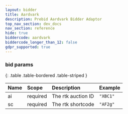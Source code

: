 ```yaml
---
layout: bidder
title: Aardvark
description: Prebid Aardvark Bidder Adaptor
top_nav_section: dev_docs
nav_section: reference
hide: true
biddercode: aardvark
biddercode_longer_than_12: false
gdpr_supported: true
---
```


### bid params

{: .table .table-bordered .table-striped }

| Name | Scope    | Description        | Example  |
| :--- | :----    | :----------        | :------  |
| ai   | required | The rtk auction ID | `"XBC1"` |
| sc   | required | The rtk shortcode  | `"AF2g"` |
